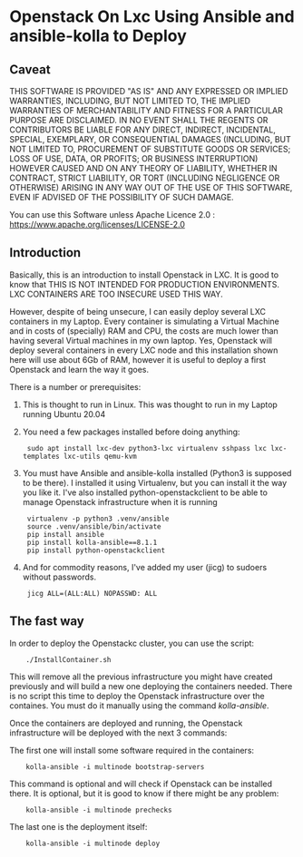 # Openstack On Lxc Using Ansible and ansible-kolla to Deploy

## Caveat
THIS SOFTWARE IS PROVIDED "AS IS" AND ANY EXPRESSED OR IMPLIED WARRANTIES, INCLUDING, BUT NOT LIMITED TO, THE IMPLIED WARRANTIES OF MERCHANTABILITY AND FITNESS FOR A PARTICULAR PURPOSE ARE DISCLAIMED. IN NO EVENT SHALL THE REGENTS OR CONTRIBUTORS BE LIABLE FOR ANY DIRECT, INDIRECT, INCIDENTAL, SPECIAL, EXEMPLARY, OR CONSEQUENTIAL DAMAGES (INCLUDING, BUT NOT LIMITED TO, PROCUREMENT OF SUBSTITUTE GOODS OR SERVICES; LOSS OF USE, DATA, OR PROFITS; OR BUSINESS INTERRUPTION)
HOWEVER CAUSED AND ON ANY THEORY OF LIABILITY, WHETHER IN CONTRACT, STRICT LIABILITY, OR TORT (INCLUDING NEGLIGENCE OR OTHERWISE) ARISING IN ANY WAY OUT OF THE USE OF THIS SOFTWARE, EVEN IF ADVISED OF THE POSSIBILITY OF SUCH DAMAGE.

You can use this Software unless Apache Licence 2.0 : https://www.apache.org/licenses/LICENSE-2.0

## Introduction
Basically, this is an introduction to install Openstack in LXC. It is good to know that THIS IS NOT INTENDED FOR PRODUCTION ENVIRONMENTS. LXC CONTAINERS ARE TOO INSECURE USED THIS WAY.

However, despite of being unsecure, I can easily deploy several LXC containers in my Laptop. Every container is simulating a Virtual Machine and in costs of (specially) RAM and CPU, the costs are much lower than having several Virtual machines in my own laptop. Yes, Openstack will deploy several containers in every LXC node and this installation shown here will use about 6Gb of RAM, however it is useful to deploy a first Openstack and learn the way it goes.

There is a number or prerequisites:

1. This is thought to run in Linux. This was thought to run in my Laptop running Ubuntu 20.04

2. You need a few packages installed before doing anything:

        sudo apt install lxc-dev python3-lxc virtualenv sshpass lxc lxc-templates lxc-utils qemu-kvm

3. You must have Ansible and ansible-kolla installed (Python3 is supposed to be there). I installed it using Virtualenv, but you can install it the way you like it. I've also installed python-openstackclient to be able to manage Openstack infrastructure when it is running

        virtualenv -p python3 .venv/ansible
        source .venv/ansible/bin/activate
        pip install ansible
        pip install kolla-ansible==8.1.1
        pip install python-openstackclient
        
4. And for commodity reasons, I've added my user (jicg) to sudoers without passwords.

        jicg ALL=(ALL:ALL) NOPASSWD: ALL
        
        
## The fast way

In order to deploy the Openstackc cluster, you can use the script:

        ./InstallContainer.sh
        
This will remove all the previous infrastructure you might have created previously and will build a new one deploying the containers needed. There is no script this time to deploy the Openstack infrastructure over the containes. You must do it manually using the command _kolla-ansible_.

Once the containers are deployed and running, the Openstack infrastructure will be deployed with the next 3 commands:

The first one will install some software required in the containers:

        kolla-ansible -i multinode bootstrap-servers
        
This command is optional and will check if Openstack can be installed there. It is optional, but it is good to know if there might be any problem:

        kolla-ansible -i multinode prechecks

The last one is the deployment itself:

        kolla-ansible -i multinode deploy
        

